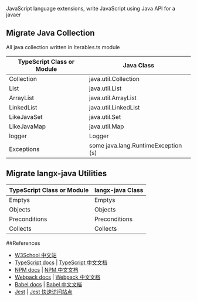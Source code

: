 JavaScript language extensions, write JavaScript using Java API for a javaer

## Migrate Java Collection

All java collection written in Iterables.ts module

|TypeScript Class or Module | Java Class          |
|-----------------|---------------------|
|Collection       |java.util.Collection |
|List             |java.util.List       |
|ArrayList        |java.util.ArrayList  |
|LinkedList       |java.util.LinkedList |
|LikeJavaSet      |java.util.Set        |
|LikeJavaMap      |java.util.Map        |
|logger      |Logger        |
|Exceptions| some java.lang.RuntimeException (s)|

## Migrate langx-java Utilities
|TypeScript Class or Module | langx-java Class    |
|-----------------|---------------------|
|Emptys           |Emptys               |
|Objects          |Objects              |
|Preconditions    |Preconditions        |
|Collects       |Collects |



##References
+ [W3School 中文站](https://www.w3cschool.cn/)
+ [TypeScript docs](http://www.typescriptlang.org/docs/home.html) | [TypeScript 中文文档](http://bigsec.net/b52/typescript-handbook/)
+ [NPM docs](https://docs.npmjs.com/cli-documentation/) | [NPM 中文文档](https://www.npmjs.cn/)
+ [Webpack docs](https://webpack.js.org/) | [Webpack 中文文档](https://www.webpackjs.com/concepts/)
+ [Babel docs](https://babeljs.io/docs/en/) | [Babel 中文文档](https://www.babeljs.cn/docs/)
+ [Jest](https://jestjs.io/) | [Jest 快速访问站点](https://www.w3cschool.cn/doc_jest/)


